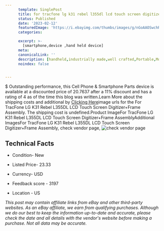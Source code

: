 ```yaml
---
      template: SinglePost
      title: for tracfone lg k31 rebel l355dl lcd touch screen digitizer frame assembly
      status: Published
      date: '2023-02-12'
      featuredImage: 'https://i.ebayimg.com/thumbs/images/g/nGoAAOSwchRhsYUw/s-l225.jpg'
      categories: 

      excerpt: >-
        [smartphone,device ,hand held device]
      meta:
      canonicalLink: ''
      description: [handheld,industrially made,well crafted,Portable,Mobile,Compact,Convenient,Lightweight,Maneuverable,Man-portable,Miniature,Carriable,Hand-held,Light,Holdable,Transportable,Mobile device,Pocket-sized,On-the-go,Wireless,Cordless,Compact size,Convenient size, smartphone,device ,hand held device]
      noindex: false

        
---
```

$
    Outstanding performance, this Cell Phone & Smartphone Parts device is available at a discounted price of 20.7637 after a 11% discount and has a rating of 4 as of the time this blog was written.Learn More about the shipping costs and additional by [Clicking Here](https://www.ebay.com/itm/403344751594?hash=item5de9387bea%3Ag%3AnGoAAOSwchRhsYUw&mkevt=1&mkcid=1&mkrid=711-53200-19255-0&campid=%253CePNCampaignId%253E&customid=%253CreferenceId%253E&toolid=10049)image urls for the For TracFone LG K31 Rebel L355DL LCD Touch Screen Digitizer+Frame Assembly. The shipping cost is undefined.Product ImageFor TracFone LG K31 Rebel L355DL LCD Touch Screen Digitizer+Frame AssemblyAdditional ImagesFor TracFone LG K31 Rebel L355DL LCD Touch Screen Digitizer+Frame Assembly, check vendor page, ![check vendor page](https://origin-galleryplus.ebayimg.com/ws/web/403344751594_2_0_1/225x225.jpg,https://origin-galleryplus.ebayimg.com/ws/web/403344751594_3_0_1/225x225.jpg,https://origin-galleryplus.ebayimg.com/ws/web/403344751594_4_0_1/225x225.jpg,https://origin-galleryplus.ebayimg.com/ws/web/403344751594_5_0_1/225x225.jpg,https://origin-galleryplus.ebayimg.com/ws/web/403344751594_6_0_1/225x225.jpg,https://origin-galleryplus.ebayimg.com/ws/web/403344751594_7_0_1/225x225.jpg)
    
    

 ## Technical Facts 



     
      

 - Condition- New 


      

 - Listed Price- 23.33 


      

 - Currency- USD 


      

 - Feedback score - 3197 


      

 - Location - US 


      
      

 *_This post may contain affiliate links from eBay and other third-party websites. As an eBay affiliate, we earn from qualifying purchases. Although we do our best to keep the information up-to-date and accurate, please check the date and all details with the vendor's website before making a purchase. Not all data may be accurate._*



    
    
    
    
    